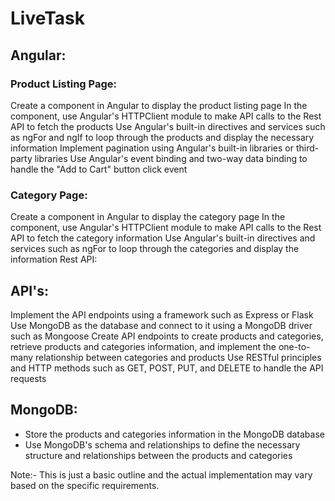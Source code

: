 # LiveTask

## Angular:

### Product Listing Page:

Create a component in Angular to display the product listing page
In the component, use Angular's HTTPClient module to make API calls to the Rest API to fetch the products
Use Angular's built-in directives and services such as ngFor and ngIf to loop through the products and display the necessary information
Implement pagination using Angular's built-in libraries or third-party libraries
Use Angular's event binding and two-way data binding to handle the "Add to Cart" button click event

### Category Page:

Create a component in Angular to display the category page
In the component, use Angular's HTTPClient module to make API calls to the Rest API to fetch the category information
Use Angular's built-in directives and services such as ngFor to loop through the categories and display the information
Rest API:

## API's:

Implement the API endpoints using a framework such as Express or Flask
Use MongoDB as the database and connect to it using a MongoDB driver such as Mongoose
Create API endpoints to create products and categories, retrieve products and categories information, and implement the one-to-many relationship between categories and products
Use RESTful principles and HTTP methods such as GET, POST, PUT, and DELETE to handle the API requests

## MongoDB:

- Store the products and categories information in the MongoDB database
- Use MongoDB's schema and relationships to define the necessary structure and relationships between the products and categories

Note:- This is just a basic outline and the actual implementation may vary based on the specific requirements.
